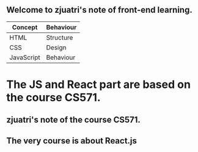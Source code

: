 ## Welcome to zjuatri's note of front-end learning.
|Concept|Behaviour|
| ---- | ---- |
| HTML | Structure |
| CSS | Design |
|JavaScript|Behaviour|
The JS and React part are based on the course CS571.
=======
## zjuatri's note of the course CS571.
## The very course is about React.js

